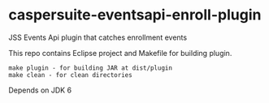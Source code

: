 caspersuite-eventsapi-enroll-plugin
===================================

JSS Events Api plugin that catches enrollment events

This repo contains Eclipse project and Makefile for building plugin.

```
make plugin - for building JAR at dist/plugin
make clean - for clean directories
```

Depends on JDK 6
